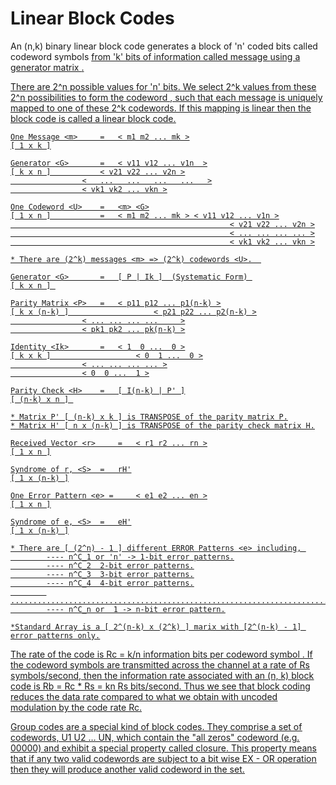 # Linear Block Codes

An (n,k) binary linear block code generates a block of 'n' coded bits called codeword symbols <U> from 'k' bits of information called message <m> using a generator matrix <G>.

There are 2^n possible values for 'n' bits.  We select 2^k values from these 2^n possibilities to form the codeword <U>, such that each message <m> is uniquely mapped to one of these 2^k codewords. If this mapping is linear then the block code is called a linear block code.


	One Message <m> 	= 	< m1 m2 ... mk >
	[ 1 x k ]

	Generator <G> 		= 	< v11 v12 ... v1n  >
	[ k x n ]			< v21 v22 ... v2n >
					<   ...   ...   ...   ...   >
					< vk1 vk2 ... vkn >

	One Codeword <U> 	= 	<m> <G>
	[ 1 x n ]	       	=	< m1 m2 ... mk > < v11 v12 ... v1n >
                                                     < v21 v22 ... v2n >
                                                     < ... ... ... ... >
                                                     < vk1 vk2 ... vkn >

	* There are (2^k) messages <m> => (2^k) codewords <U>.  
	
	Generator <G> 		=	[ P | Ik ]	(Systematic Form) 
	[ k x n ] 
	
	Parity Matrix <P> 	=	< p11 p12 ... p1(n-k) >
	[ k x (n-k) ]	             	< p21 p22 ... p2(n-k) >
					< ... ... ... ...     >
					< pk1 pk2 ... pk(n-k) >

	Identity <Ik> 		= 	< 1  0 ...  0 >
	[ k x k ]	              	< 0  1 ...  0 >
					< ... ... ... ... >
					< 0  0 ...  1 >

	Parity Check <H> 	=	[ I(n-k) | P' ]
	[ (n-k) x n ] 

	* Matrix P' [ (n-k) x k ] is TRANSPOSE of the parity matrix P.
	* Matrix H' [ n x (n-k) ] is TRANSPOSE of the parity check matrix H.

	Received Vector <r> 	= 	< r1 r2 ... rn >
	[ 1 x n ]

	Syndrome of r, <S>	=	rH'
	[ 1 x (n-k) ]

	One Error Pattern <e> = 	< e1 e2 ... en >
	[ 1 x n ]

	Syndrome of e, <S>	=	eH'
	[ 1 x (n-k) ]

	* There are [ (2^n) - 1 ] different ERROR Patterns <e> including, 
			---- n^C_1 or 'n' -> 1-bit error patterns.
			---- n^C_2  2-bit error patterns.
			---- n^C_3  3-bit error patterns.
			---- n^C_4  4-bit error patterns.
			............................................................................
			---- n^C_n or  1 -> n-bit error pattern.

	*Standard Array is a [ 2^(n-k) x (2^k) ] marix with [2^(n-k) - 1] error patterns only.

The rate of the code is Rc = k/n information bits per codeword symbol <U>.  If the codeword symbols <U> are transmitted across the channel at a rate of Rs symbols/second, then the information rate associated with an (n, k) block code is Rb = Rc * Rs = kn Rs bits/second. Thus we see that block coding reduces the data rate compared to what we obtain with uncoded modulation by the code rate Rc.

Group codes are a special kind of block codes. They comprise a set of codewords, U1 U2 … UN, which contain the "all zeros" codeword (e.g. 00000) and exhibit a special property called closure. This property means that if any two valid codewords are subject to a bit wise EX - OR operation then they will produce another valid codeword in the set. 
